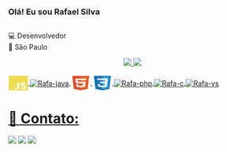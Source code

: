 ### Olá! Eu sou Rafael Silva 
##
💻 Desenvolvedor <br>
🏡 São Paulo

<div align="center">
    <a href="https://github.com/Rafael-Souz"> 
  <img height="180em" src="https://github-readme-stats.vercel.app/api?username=Rafael-Souz&show_icons=true&theme=dracula&include_all_commits=true&count_private=true"/>
  <img height="180em" src="https://github-readme-stats.vercel.app/api/top-langs/?username=Rafael-Souz&layout=compact&langs_count=7&theme=dracula"/>
</div>
<div style="display: inline_block"><br>

  <img align="center" alt="Rafa-Js" height="30" width="40" src="https://raw.githubusercontent.com/devicons/devicon/master/icons/javascript/javascript-plain.svg">
 <img align="center" alt="Rafa-java" src="https://cdn.jsdelivr.net/gh/devicons/devicon/icons/java/java-original-wordmark.svg" alt="github" width="40" height="40" style="max-  width:100%;"></img>
  <img align="center" alt="Rafa-HTML" height="30" width="40" src="https://raw.githubusercontent.com/devicons/devicon/master/icons/html5/html5-original.svg">
  <img align="center" alt="Rafa-CSS" height="30" width="40" src="https://raw.githubusercontent.com/devicons/devicon/master/icons/css3/css3-original.svg">
  <img  align="center" alt="Rafa-php" src="https://cdn.jsdelivr.net/gh/devicons/devicon/icons/php/php-original.svg" alt="github" width="40" height="40" style="max-width:100%;"></img>
<img   align="center" alt="Rafa-c" src="https://cdn.jsdelivr.net/gh/devicons/devicon/icons/c/c-original.svg" alt="github" width="40" height="40" style="max-width:100%;"></img>
<img   align="center" alt="Rafa-vs"src="https://cdn.jsdelivr.net/gh/devicons/devicon/icons/vscode/vscode-original.svg" alt="github" width="40" height="40" style="max-width:100%;"></img>




</div>
<h1>📱 Contato:  </h1>

  <a href="https://api.whatsapp.com/send?phone=5511962749376" target="_blank"><img src="https://img.shields.io/badge/WhatsApp-25D366?style=for-the-badge&logo=whatsapp&logoColor=whit "></a> 
  <a href = "mailto:rafaelso1992@gmail.com"><img src="https://img.shields.io/badge/Gmail-D14836?style=for-the-badge&logo=gmail&logoColor=white" target="_blank"></a>
 <a href="https://www.linkedin.com/in/rafaelsilva-d-souza" target="_blank"><img src="https://img.shields.io/badge/-LinkedIn-%230077B5?style=for-the-badge&logo=linkedin&logoColor=white" target="_blank"></a> 
</div>
